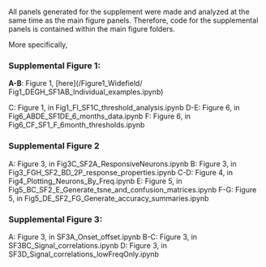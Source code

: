 All panels generated for the supplement were made and analyzed at the same time as the main figure panels. Therefore, code for the supplemental panels is 
contained within the main figure folders.

More specifically,

### Supplemental Figure 1:
**A-B**: Figure 1, [here](/Figure1_Widefield/
Fig1_DEGH_SF1AB_Individual_examples.ipynb)

C: Figure 1, in Fig1_FI_SF1C_threshold_analysis.ipynb
D-E: Figure 6,  in Fig6_ABDE_SF1DE_6_months_data.ipynb
F: Figure 6, in Fig6_CF_SF1_F_6month_thresholds.ipynb

### Supplemental Figure 2


A: Figure 3, in Fig3C_SF2A_ResponsiveNeurons.ipynb
B: Figure 3, in Fig3_FGH_SF2_BD_2P_response_properties.ipynb
C-D: Figure 4, in Fig4_Plotting_Neurons_By_Freq.ipynb
E: Figure 5, in Fig5_BC_SF2_E_Generate_tsne_and_confusion_matrices.ipynb
F-G: Figure 5, in Fig5_DE_SF2_FG_Generate_accuracy_summaries.ipynb

### Supplemental Figure 3:
A: Figure 3, in SF3A_Onset_offset.ipynb
B-C: Figure 3, in SF3BC_Signal_correlations.ipynb
D: Figure 3, in SF3D_Signal_correlations_lowFreqOnly.ipynb
